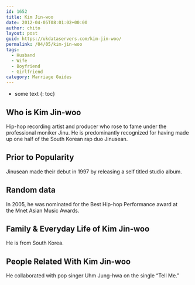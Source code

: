 ```yaml
---
id: 1652
title: Kim Jin-woo
date: 2012-04-05T08:01:02+00:00
author: chito
layout: post
guid: https://ukdataservers.com/kim-jin-woo/
permalink: /04/05/kim-jin-woo
tags:
  - Husband
  - Wife
  - Boyfriend
  - Girlfriend
category: Marriage Guides
---
```


* some text
{: toc}
          
          
## Who is  Kim Jin-woo
                  
                  
                  
Hip-hop recording artist and producer who rose to fame under the professional moniker Jinu. He is predominantly recognized for having made up one half of the South Korean rap duo Jinusean.
                  
                
                
                
## Prior to Popularity 
                  
                  
                  
Jinusean made their debut in 1997 by releasing a self titled studio album.
                  
                
                
                
## Random data 
                  
                  
                  
In 2005, he was nominated for the Best Hip-hop Performance award at the Mnet Asian Music Awards.
                  
                
                
                
## Family & Everyday Life of Kim Jin-woo
                  
                  
                  
He is from South Korea.
                  
                
                
                
## People Related With  Kim Jin-woo
                  
                  
                  
He collaborated with pop singer Uhm Jung-hwa on the single &#8220;Tell Me.&#8221;
                  
                
              
            
          
          
          
    
    
  
